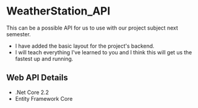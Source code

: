 # WeatherStation_API
This can be a possible API for us to use with our project subject next semester.

* I have added the basic layout for the project's backend. 
* I will teach everything I've learned to you and I think this will get us the fastest up and running.

Web API Details
------------------
- .Net Core 2.2 
- Entity Framework Core